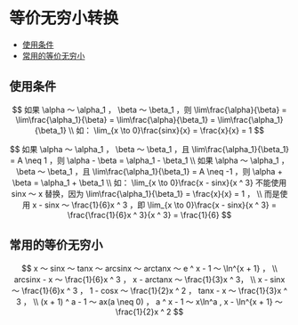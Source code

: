 # 等价无穷小转换

* [使用条件](#使用条件)
* [常用的等价无穷小](#常用的等价无穷小)

## 使用条件

$$
如果 \alpha ～ \alpha_1 ， \beta ～ \beta_1 ，则 \lim\frac{\alpha}{\beta} = \lim\frac{\alpha_1}{\beta} = \lim\frac{\alpha}{\beta_1} = \lim\frac{\alpha_1}{\beta_1}
\\
如： \lim_{x \to 0}\frac{sinx}{x} = \frac{x}{x} = 1
$$

$$
如果 \alpha ～ \alpha_1 ， \beta ～ \beta_1 ，且 \lim\frac{\alpha_1}{\beta_1} = A \neq 1 ，则 \alpha - \beta = \alpha_1 - \beta_1
\\
如果 \alpha ～ \alpha_1 ， \beta ～ \beta_1 ，且 \lim\frac{\alpha_1}{\beta_1} = A \neq -1 ，则 \alpha + \beta = \alpha_1 + \beta_1
\\
如： \lim_{x \to 0}\frac{x - sinx}{x ^ 3} 不能使用 sinx ～ x 替换，因为 \lim\frac{\alpha_1}{\beta_1} = \frac{x}{x} = 1 ，
\\
而是使用 x - sinx ～ \frac{1}{6}x ^ 3 ，即 \lim_{x \to 0}\frac{x - sinx}{x ^ 3} = \frac{\frac{1}{6}x ^ 3}{x ^ 3} = \frac{1}{6}
$$

## 常用的等价无穷小

$$
x ～ sinx ～ tanx ～ arcsinx ～ arctanx ～ e ^ x - 1 ～ \ln^{x + 1} ，
\\
arcsinx - x ～ \frac{1}{6}x ^ 3 ， x - arctanx ～ \frac{1}{3}x ^ 3，
\\
x - sinx ～ \frac{1}{6}x ^ 3 ， 1 - cosx ～ \frac{1}{2}x ^ 2 ， tanx - x ～ \frac{1}{3}x ^ 3 ，
\\
(x + 1) ^ a - 1 ～ ax(a \neq 0) ， a ^ x - 1 ～ x\ln^a ,  x - \ln^{x + 1} ～ \frac{1}{2}x ^ 2
$$



